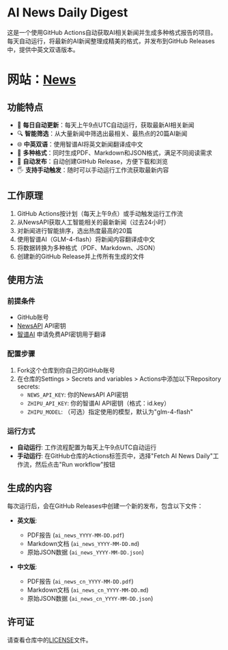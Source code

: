 # AI News Daily Digest

这是一个使用GitHub Actions自动获取AI相关新闻并生成多种格式报告的项目。每天自动运行，将最新的AI新闻整理成精美的格式，并发布到GitHub Releases中，提供中英文双语版本。



# **网站：[News](http://news.ytfl.us.kg)**



## 功能特点

- 🔄 **每日自动更新**：每天上午9点UTC自动运行，获取最新AI相关新闻
- 🔍 **智能筛选**：从大量新闻中筛选出最相关、最热点的20篇AI新闻
- 🌐 **中英双语**：使用智谱AI将英文新闻翻译成中文
- 📄 **多种格式**：同时生成PDF、Markdown和JSON格式，满足不同阅读需求
- 🚀 **自动发布**：自动创建GitHub Release，方便下载和浏览
- 🖐️ **支持手动触发**：随时可以手动运行工作流获取最新内容

## 工作原理

1. GitHub Actions按计划（每天上午9点）或手动触发运行工作流
2. 从NewsAPI获取人工智能相关的最新新闻（过去24小时）
3. 对新闻进行智能排序，选出热度最高的20篇
4. 使用智谱AI（GLM-4-flash）将新闻内容翻译成中文
5. 将数据转换为多种格式（PDF、Markdown、JSON）
6. 创建新的GitHub Release并上传所有生成的文件

## 使用方法

### 前提条件

- GitHub账号
- [NewsAPI](https://newsapi.org/) API密钥
- [智谱AI](https://open.bigmodel.cn/) 申请免费API密钥用于翻译

### 配置步骤

1. Fork这个仓库到你自己的GitHub账号
2. 在仓库的Settings > Secrets and variables > Actions中添加以下Repository secrets:
   - `NEWS_API_KEY`: 你的NewsAPI API密钥
   - `ZHIPU_API_KEY`: 你的智谱AI API密钥（格式：id.key）
   - `ZHIPU_MODEL`: （可选）指定使用的模型，默认为"glm-4-flash"

### 运行方式

- **自动运行**: 工作流程配置为每天上午9点UTC自动运行
- **手动运行**: 在GitHub仓库的Actions标签页中，选择"Fetch AI News Daily"工作流，然后点击"Run workflow"按钮

## 生成的内容

每次运行后，会在GitHub Releases中创建一个新的发布，包含以下文件：

- **英文版**:
  - PDF报告 (`ai_news_YYYY-MM-DD.pdf`)
  - Markdown文档 (`ai_news_YYYY-MM-DD.md`)
  - 原始JSON数据 (`ai_news_YYYY-MM-DD.json`)

- **中文版**:
  - PDF报告 (`ai_news_cn_YYYY-MM-DD.pdf`)
  - Markdown文档 (`ai_news_cn_YYYY-MM-DD.md`) 
  - 原始JSON数据 (`ai_news_cn_YYYY-MM-DD.json`)


## 许可证

请查看仓库中的[LICENSE](LICENSE)文件。